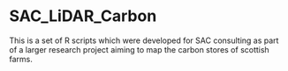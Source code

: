 # SAC_LiDAR_Carbon


This is a set of R scripts which were developed for SAC consulting as part of a larger research project aiming to map the carbon stores of scottish farms.
